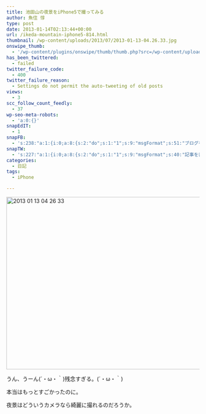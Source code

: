 ```yaml
---
title: 池田山の夜景をiPhone5で撮ってみる
author: 魚住 惇
type: post
date: 2013-01-14T02:13:44+00:00
url: /ikeda-mountain-iphone5-814.html
thumbnail: /wp-content/uploads/2013/07/2013-01-13-04.26.33.jpg
onswipe_thumb:
  - '/wp-content/plugins/onswipe/thumb/thumb.php?src=/wp-content/uploads/2013/01/2013-01-13-04.26.33.jpg&amp;w=600&amp;h=800&amp;zc=1&amp;q=75&amp;f=0'
has_been_twittered:
  - failed
twitter_failure_code:
  - 400
twitter_failure_reason:
  - Settings do not permit the auto-tweeting of old posts
views:
  - 3
scc_follow_count_feedly:
  - 37
wp-seo-meta-robots:
  - 'a:0:{}'
snapEdIT:
  - 1
snapFB:
  - 's:238:"a:1:{i:0;a:8:{s:2:"do";s:1:"1";s:9:"msgFormat";s:51:"ブログを更新しました！%TITLE% %SITENAME%";s:8:"postType";s:1:"A";s:9:"isAutoImg";s:1:"A";s:8:"imgToUse";s:0:"";s:9:"isAutoURL";s:1:"A";s:8:"urlToUse";s:0:"";s:4:"doFB";i:0;}}";'
snapTW:
  - 's:227:"a:1:{i:0;a:8:{s:2:"do";s:1:"1";s:9:"msgFormat";s:40:"記事を書きました: %TITLE%  %URL%";s:8:"attchImg";s:1:"1";s:9:"isAutoImg";s:1:"A";s:8:"imgToUse";s:0:"";s:9:"isAutoURL";s:1:"A";s:8:"urlToUse";s:0:"";s:4:"doTW";i:0;}}";'
categories:
  - 日記
tags:
  - iPhone

---
```

<img decoding="async" loading="lazy" title="2013-01-13 04.26.33.jpg" src="/wp-content/uploads/2013/01/2013-01-13-04.26.33.jpg" alt="2013 01 13 04 26 33" width="600" height="450" border="0" />

うん、うーん(´・ω・｀)残念すぎる。(´・ω・｀)

本当はもっとすごかったのに。

夜景はどういうカメラなら綺麗に撮れるのだろうか。